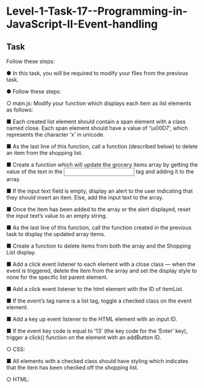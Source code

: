 # Level-1-Task-17--Programming-in-JavaScript-II-Event-handling

## Task

Follow these steps:

● In this task, you will be required to modify your files from the previous task.

● Follow these steps:

○ main.js: Modify your function which displays each item as list elements as follows:

■ Each created list element should contain a span element with a class named close. Each span element should have a value of ‘\u00D7’, which represents the character ‘x’ in unicode.

■ As the last line of this function, call a function (described below) to delete an item from the shopping list.

■ Create a function which will update the grocery items array by getting the value of the text in the <input> tag and adding it to the array.

■ If the input text field is empty, display an alert to the user indicating that they should insert an item. Else, add the input text to the array.

■ Once the item has been added to the array or the alert displayed, reset the input text’s value to an empty string.

■ As the last line of this function, call the function created in the previous task to display the updated array items.

■ Create a function to delete items from both the array and the Shopping List display.

■ Add a click event listener to each <span> element with a close class — when the event is triggered, delete the item from the array and set the display style to none for the specific list parent element.

■ Add a click event listener to the html element with the ID of itemList.

■ If the event’s tag name is a list tag, toggle a checked class on the event element.

■ Add a key up event listener to the HTML element with an input ID.

■ If the event key code is equal to ‘13’ (the key code for the ‘Enter’ key), trigger a click() function on the element with an addButton ID.

○ CSS:

■ All elements with a checked class should have styling which indicates that the item has been checked off the shopping list.

○ HTML:
